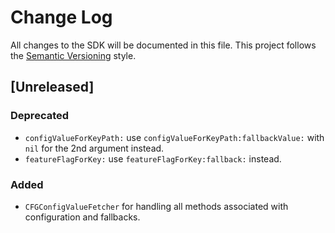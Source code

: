 # Change Log
All changes to the SDK will be documented in this file.
This project follows the [Semantic Versioning](http://semver.org) style.

## [Unreleased]
### Deprecated
- `configValueForKeyPath:` use `configValueForKeyPath:fallbackValue:` with `nil` for the 2nd argument instead.
- `featureFlagForKey:` use `featureFlagForKey:fallback:` instead.

### Added
- `CFGConfigValueFetcher` for handling all methods associated with configuration and fallbacks.
